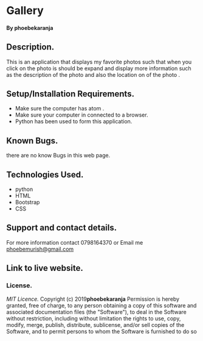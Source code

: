 # Gallery

#### By **phoebekaranja**

## Description.
This is an application that displays my favorite photos such that when you click on the photo is should be expand and display more information such as the description of the photo and also the location on of the photo .

## Setup/Installation Requirements.
* Make sure the computer has atom .
* Make sure your computer in connected to a browser.
* Python has been used to form this application.

## Known Bugs.
there are no know Bugs in this web page.

## Technologies Used.
* python
* HTML
* Bootstrap
* CSS

## Support and contact details.
For more information contact 0798164370 or Email me phoebemurish@gmail.com


## Link to live website.



### License.
*MIT Licence.*
Copyright (c) 2019**phoebekaranja**
Permission is hereby granted, free of charge, to any person obtaining a copy of this software and
associated documentation files (the "Software"), to deal in the Software without restriction, including
without limitation the rights to use, copy, modify, merge, publish, distribute, sublicense, and/or sell
copies of the Software, and to permit persons to whom the Software is furnished to do so
